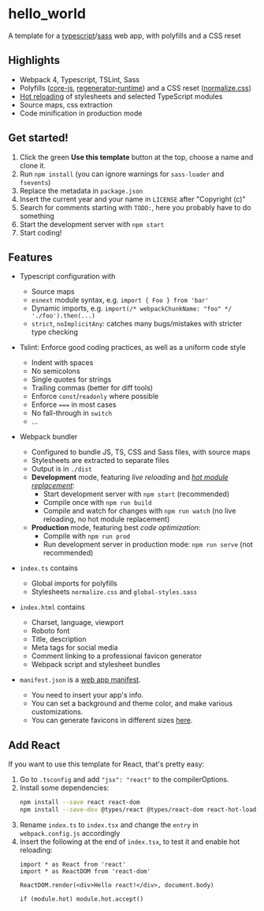 # hello_world
A template for a [typescript](https://www.typescriptlang.org)/[sass](https://sass-lang.com) web app, with polyfills and a CSS reset

## Highlights

- Webpack 4, Typescript, TSLint, Sass
- Polyfills ([core-js](https://github.com/zloirock/core-js), [regenerator-runtime](https://github.com/facebook/regenerator/tree/master/packages/regenerator-runtime)) and a CSS reset ([normalize.css](https://necolas.github.io/normalize.css/))
- [Hot reloading](https://webpack.js.org/concepts/hot-module-replacement) of stylesheets and selected TypeScript modules
- Source maps, css extraction
- Code minification in production mode

## Get started!

1. Click the green **Use this template** button at the top, choose a name and clone it.
2. Run `npm install` (you can ignore warnings for `sass-loader` and `fsevents`)
3. Replace the metadata in `package.json`
4. Insert the current year and your name in `LICENSE` after "Copyright (c)"
5. Search for comments starting with `TODO:`, here you probably have to do something
6. Start the development server with `npm start`
7. Start coding!

## Features

- Typescript configuration with
  - Source maps
  - `esnext` module syntax, e.g. `import { Foo } from 'bar'`
  - Dynamic imports, e.g. `import(/* webpackChunkName: "foo" */ './foo').then(...)`
  - `strict`, `noImplicitAny`: catches many bugs/mistakes with stricter type checking

- Tslint: Enforce good coding practices, as well as a uniform code style
  - Indent with spaces
  - No semicolons
  - Single quotes for strings
  - Trailing commas (better for diff tools)
  - Enforce `const`/`readonly` where possible
  - Enforce `===` in most cases
  - No fall-through in `switch`
  - ...

- Webpack bundler
  - Configured to bundle JS, TS, CSS and Sass files, with source maps
  - Stylesheets are extracted to separate files
  - Output is in `./dist`
  - **Development** mode, featuring _live reloading_ and _[hot module replacement](https://webpack.js.org/concepts/hot-module-replacement)_:
    - Start development server with `npm start` (recommended)
    - Compile once with `npm run build`
    - Compile and watch for changes with `npm run watch` (no live reloading, no hot module replacement)
  - **Production** mode, featuring best _code optimization_:
    - Compile with `npm run prod`
    - Run development server in production mode: `npm run serve` (not recommended)

- `index.ts` contains
  - Global imports for polyfills
  - Stylesheets `normalize.css` and `global-styles.sass`

- `index.html` contains
  - Charset, language, viewport
  - Roboto font
  - Title, description
  - Meta tags for social media
  - Comment linking to a professional favicon generator
  - Webpack script and stylesheet bundles

- `manifest.json` is a [web app manifest](https://developers.google.com/web/fundamentals/web-app-manifest).
  - You need to insert your app's info.
  - You can set a background and theme color, and make various customizations.
  - You can generate favicons in different sizes [here](https://realfavicongenerator.net/).

## Add React

If you want to use this template for React, that's pretty easy:

1. Go to `.tsconfig` and add `"jsx": "react"` to the compilerOptions.
2. Install some dependencies:
   ```bash
   npm install --save react react-dom
   npm install --save-dev @types/react @types/react-dom react-hot-loader
   ```
3. Rename `index.ts` to `index.tsx` and change the `entry` in `webpack.config.js` accordingly
4. Insert the following at the end of `index.tsx`, to test it and enable hot reloading:
   ```tsx
   import * as React from 'react'
   import * as ReactDOM from 'react-dom'

   ReactDOM.render(<div>Hello react!</div>, document.body)

   if (module.hot) module.hot.accept()
   ```
